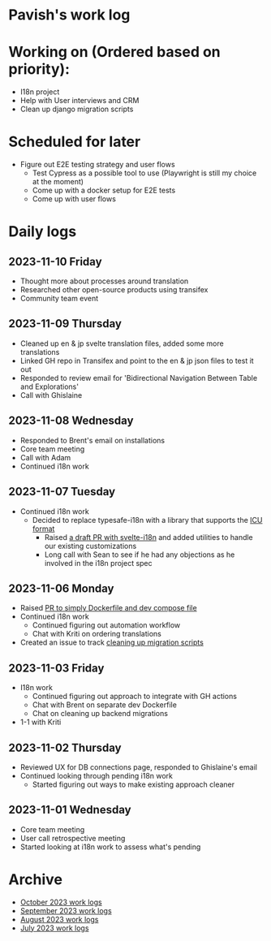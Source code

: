 # Pavish's work log

# Working on (Ordered based on priority):
* I18n project
* Help with User interviews and CRM
* Clean up django migration scripts

# Scheduled for later
* Figure out E2E testing strategy and user flows
  - Test Cypress as a possible tool to use (Playwright is still my choice at the moment)
  - Come up with a docker setup for E2E tests
  - Come up with user flows

# Daily logs
## 2023-11-10 Friday
* Thought more about processes around translation
* Researched other open-source products using transifex
* Community team event

## 2023-11-09 Thursday
* Cleaned up en & jp svelte translation files, added some more translations
* Linked GH repo in Transifex and point to the en & jp json files to test it out
* Responded to review email for 'Bidirectional Navigation Between Table and Explorations'
* Call with Ghislaine

## 2023-11-08 Wednesday
* Responded to Brent's email on installations
* Core team meeting
* Call with Adam
* Continued i18n work

## 2023-11-07 Tuesday
* Continued i18n work
  - Decided to replace typesafe-i18n with a library that supports the [ICU format](https://unicode-org.github.io/icu/userguide/icu/i18n.html)
    - Raised [a draft PR with svelte-i18n](https://github.com/centerofci/mathesar/pull/3123) and added utilities to handle our existing customizations
    - Long call with Sean to see if he had any objections as he involved in the i18n project spec

## 2023-11-06 Monday
* Raised [PR to simply Dockerfile and dev compose file](https://github.com/centerofci/mathesar/pull/3295)
* Continued i18n work
  - Continued figuring out automation workflow 
  - Chat with Kriti on ordering translations
* Created an issue to track [cleaning up migration scripts](https://github.com/centerofci/mathesar/issues/3296)

## 2023-11-03 Friday
* I18n work
  - Continued figuring out approach to integrate with GH actions
  - Chat with Brent on separate dev Dockerfile
  - Chat on cleaning up backend migrations
* 1-1 with Kriti

## 2023-11-02 Thursday
* Reviewed UX for DB connections page, responded to Ghislaine's email
* Continued looking through pending i18n work
  - Started figuring out ways to make existing approach cleaner

## 2023-11-01 Wednesday
* Core team meeting
* User call retrospective meeting
* Started looking at i18n work to assess what's pending

# Archive
 - [October 2023 work logs](/team/worklogs/archive/2023-10/pavish.md)
 - [September 2023 work logs](/team/worklogs/archive/2023-09/pavish.md)
 - [August 2023 work logs](/team/worklogs/archive/2023-08/pavish.md)
 - [July 2023 work logs](/team/worklogs/archive/2023-07/pavish.md)
